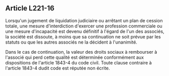 Article L221-16
----
Lorsqu'un jugement de liquidation judiciaire ou arrêtant un plan de cession
totale, une mesure d'interdiction d'exercer une profession commerciale ou une
mesure d'incapacité est devenu définitif à l'égard de l'un des associés, la
société est dissoute, à moins que sa continuation ne soit prévue par les statuts
ou que les autres associés ne la décident à l'unanimité.

Dans le cas de continuation, la valeur des droits sociaux à rembourser à
l'associé qui perd cette qualité est déterminée conformément aux dispositions de
l'article 1843-4 du code civil. Toute clause contraire à l'article 1843-4 dudit
code est réputée non écrite.

